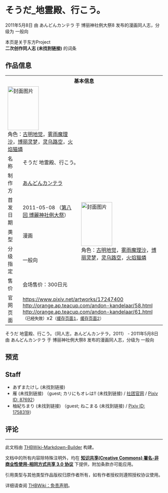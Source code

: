 # そうだ_地霊殿、行こう。

<!-- source html: G:\repos\THBWiki-Markdown-Builder\THBWikiMarkdown\Temp\main\a\a6\ns0%3A%E3%81%9D%E3%81%86%E3%81%A0_%E5%9C%B0%E9%9C%8A%E6%AE%BF%E3%80%81%E8%A1%8C%E3%81%93%E3%81%86%E3%80%82.html -->

2011年5月8日 由 あんどんカンテラ 于 博丽神社例大祭8 发布的漫画同人志，分级为 一般向

本页是关于东方Project  
 **二次创作同人志 (未找到链接)** 的词条

## 作品信息

<table><tbody><tr><th colspan="3">基本信息</th></tr><tr><td class="cover-artwork-mobile" colspan="2"><a href="./文件-そうだ_地霊殿、行こう。封面.png.md" class="image" title="封面图片"><img alt="封面图片" src="https://upload.thwiki.cc/thumb/c/c6/%E3%81%9D%E3%81%86%E3%81%A0_%E5%9C%B0%E9%9C%8A%E6%AE%BF%E3%80%81%E8%A1%8C%E3%81%93%E3%81%86%E3%80%82%E5%B0%81%E9%9D%A2.png/99px-%E3%81%9D%E3%81%86%E3%81%A0_%E5%9C%B0%E9%9C%8A%E6%AE%BF%E3%80%81%E8%A1%8C%E3%81%93%E3%81%86%E3%80%82%E5%B0%81%E9%9D%A2.png" decoding="async" loading="lazy" width="99" height="140" srcset="https://upload.thwiki.cc/thumb/c/c6/%E3%81%9D%E3%81%86%E3%81%A0_%E5%9C%B0%E9%9C%8A%E6%AE%BF%E3%80%81%E8%A1%8C%E3%81%93%E3%81%86%E3%80%82%E5%B0%81%E9%9D%A2.png/148px-%E3%81%9D%E3%81%86%E3%81%A0_%E5%9C%B0%E9%9C%8A%E6%AE%BF%E3%80%81%E8%A1%8C%E3%81%93%E3%81%86%E3%80%82%E5%B0%81%E9%9D%A2.png 1.5x, https://upload.thwiki.cc/thumb/c/c6/%E3%81%9D%E3%81%86%E3%81%A0_%E5%9C%B0%E9%9C%8A%E6%AE%BF%E3%80%81%E8%A1%8C%E3%81%93%E3%81%86%E3%80%82%E5%B0%81%E9%9D%A2.png/198px-%E3%81%9D%E3%81%86%E3%81%A0_%E5%9C%B0%E9%9C%8A%E6%AE%BF%E3%80%81%E8%A1%8C%E3%81%93%E3%81%86%E3%80%82%E5%B0%81%E9%9D%A2.png 2x" data-file-width="1000" data-file-height="1414"></a><div class="cover-char">角色：<a href="./古明地觉.md" title="古明地觉">古明地觉</a>，<a href="./雾雨魔理沙.md" title="雾雨魔理沙">雾雨魔理沙</a>，<a href="./博丽灵梦.md" title="博丽灵梦">博丽灵梦</a>，<a href="./灵乌路空.md" title="灵乌路空">灵乌路空</a>，<a href="./火焰猫燐.md" title="火焰猫燐">火焰猫燐</a></div></td>
</tr><tr><td class="label">名称</td><td colspan="2"> そうだ 地霊殿、行こう。 </td></tr><tr><td class="label">制作方</td><td><a href="./あんどんカンテラ.md" title="あんどんカンテラ">あんどんカンテラ</a></td><td class="cover-artwork" rowspan="5" style="min-width:140px;"><a href="./文件-そうだ_地霊殿、行こう。封面.png.md" class="image" title="封面图片"><img alt="封面图片" src="https://upload.thwiki.cc/thumb/c/c6/%E3%81%9D%E3%81%86%E3%81%A0_%E5%9C%B0%E9%9C%8A%E6%AE%BF%E3%80%81%E8%A1%8C%E3%81%93%E3%81%86%E3%80%82%E5%B0%81%E9%9D%A2.png/99px-%E3%81%9D%E3%81%86%E3%81%A0_%E5%9C%B0%E9%9C%8A%E6%AE%BF%E3%80%81%E8%A1%8C%E3%81%93%E3%81%86%E3%80%82%E5%B0%81%E9%9D%A2.png" decoding="async" loading="lazy" width="99" height="140" srcset="https://upload.thwiki.cc/thumb/c/c6/%E3%81%9D%E3%81%86%E3%81%A0_%E5%9C%B0%E9%9C%8A%E6%AE%BF%E3%80%81%E8%A1%8C%E3%81%93%E3%81%86%E3%80%82%E5%B0%81%E9%9D%A2.png/148px-%E3%81%9D%E3%81%86%E3%81%A0_%E5%9C%B0%E9%9C%8A%E6%AE%BF%E3%80%81%E8%A1%8C%E3%81%93%E3%81%86%E3%80%82%E5%B0%81%E9%9D%A2.png 1.5x, https://upload.thwiki.cc/thumb/c/c6/%E3%81%9D%E3%81%86%E3%81%A0_%E5%9C%B0%E9%9C%8A%E6%AE%BF%E3%80%81%E8%A1%8C%E3%81%93%E3%81%86%E3%80%82%E5%B0%81%E9%9D%A2.png/198px-%E3%81%9D%E3%81%86%E3%81%A0_%E5%9C%B0%E9%9C%8A%E6%AE%BF%E3%80%81%E8%A1%8C%E3%81%93%E3%81%86%E3%80%82%E5%B0%81%E9%9D%A2.png 2x" data-file-width="1000" data-file-height="1414"></a><div class="cover-char">角色：<a href="./古明地觉.md" title="古明地觉">古明地觉</a>，<a href="./雾雨魔理沙.md" title="雾雨魔理沙">雾雨魔理沙</a>，<a href="./博丽灵梦.md" title="博丽灵梦">博丽灵梦</a>，<a href="./灵乌路空.md" title="灵乌路空">灵乌路空</a>，<a href="./火焰猫燐.md" title="火焰猫燐">火焰猫燐</a></div></td>
</tr><tr><td class="label">首发日期</td><td>2011-05-08&#160;（<a href="/展会作品列表?e=%E5%8D%9A%E4%B8%BD%E7%A5%9E%E7%A4%BE%E4%BE%8B%E5%A4%A7%E7%A5%AD%238">第八回 博麗神社例大祭</a>）</td></tr><tr><td class="label">类型</td><td>漫画</td></tr><tr><td class="label">分级指定</td><td>一般向</td></tr><tr><td class="label">售价</td><td>会场售价：300日元</td></tr>
<tr><td class="label">官网页面</td><td colspan="2"><a rel="nofollow" class="external free" href="https://www.pixiv.net/artworks/17247400">https://www.pixiv.net/artworks/17247400</a><br><a rel="nofollow" class="external free" href="http://orange.ap.teacup.com/andon-kandelaar/58.html">http://orange.ap.teacup.com/andon-kandelaar/58.html</a><br><a rel="nofollow" class="external free" href="http://orange.ap.teacup.com/andon-kandelaar/61.html">http://orange.ap.teacup.com/andon-kandelaar/61.html</a><br><span style="font-family: sans-serif; cursor: default; color:#555; font-size: 0.8em; bottom: 0.1em; font-weight: bold;" title="连接到已经失效网页">（已经失效）</span>x2<small>（<a rel="nofollow" class="external text" href="https://web.archive.org/web/20111117145834/http://orange.ap.teacup.com/andon-kandelaar/58.html">缓存页面1</a>，<a rel="nofollow" class="external text" href="https://web.archive.org/web/20111117151350/http://orange.ap.teacup.com/andon-kandelaar/61.html">缓存页面2</a>）</small></td></tr></tbody></table>

そうだ 地霊殿、行こう。（同人志，あんどんカンテラ，2011） - 2011年5月8日 由 あんどんカンテラ 于 博丽神社例大祭8 发布的漫画同人志，分级为 一般向

## 预览

## Staff
- あずまたけし (未找到链接)
- 雁 (未找到链接) （guest; カリにもオレは!! (未找到链接) / [社团官网](http://kariore.xxxxxxxx.jp/) / [Pixiv ID: 87692](https://www.pixiv.net/users/87692)）
- 柚紀ちまり (未找到链接) （guest; ねこまる (未找到链接) / [Pixiv ID: 1758319](https://www.pixiv.net/users/1758319)）


## 评论




---

此文档由 [THBWiki-Markdown-Builder](https://github.com/Delsin-Yu/THBWiki-Markdown-Builder) 构建。

文档中的所有内容除特殊注明外，均在 [**知识共享(Creative Commons) 署名-非商业性使用-相同方式共享 3.0 协议**](https://creativecommons.org/licenses/by-sa/3.0/deed.zh-hans) 下提供，附加条款亦可能应用。

引用类型与其他类型作品版权归原作者所有，如有作者授权则遵照授权协议使用。

详细请查阅 [THBWiki：免责声明](https://thbwiki.cc/THBWiki:%E5%85%8D%E8%B4%A3%E5%A3%B0%E6%98%8E)。

